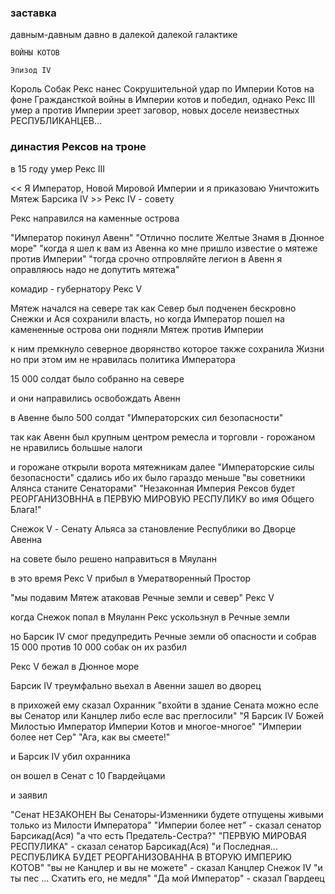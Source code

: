 ### заставка

давным-давным давно в далекой далекой галактике

    ВОЙНЫ КОТОВ

    Эпизод IV

Король Собак Рекс нанес Сокрушительной удар по Империи Котов
на фоне Граждансткой войны в Империи котов и победил,
однако Рекс III умер а против Империи зреет заговор,
новых доселе неизвестных РЕСПУБЛИКАНЦЕВ...

### династия Рексов на троне

в 15 году умер Рекс III

<< Я Император, Новой Мировой Империи и я приказоваю Уничтожить Мятеж Барсика IV >>
Рекс IV - совету

Рекс направился на каменные острова

"Император покинул Авенн"
"Отлично послите Желтые Знамя в Дюнное море"
"когда я шел к вам из Авенна ко мне пришло известие о мятеже против Империи"
"тогда срочно отпровляйте легион в Авенн я оправляюсь надо не допутить мятежа"

комадир - губернатору Рекс V

<!-- комент -->

Мятеж начался на севере так как Север был подченен бескровно Снежки и Ася сохранили власть, но когда Император пошел на камененные острова они подняли Мятеж против Империи

к ним премкнуло северное дворянство которое также сохранила Жизни но при этом им не нравилась политика Императора

15 000 солдат было собранно на севере

и они направились освобождать Авенн

в Авенне было 500 солдат "Императорских сил безопасности"

так как Авенн был крупным центром ремесла и торговли - горожаном не нравились большые налоги

и горожане открыли ворота мятежникам далее "Императорские силы безопасности" сдались ибо их было гараздо меньше
"вы советники Алянса станите Сенаторами"
"Незаконная Империя Рексов будет РЕОРГАНИЗОВННА в ПЕРВУЮ МИРОВУЮ РЕСПУЛИКУ во имя Общего Блага!"

Снежок V - Сенату Альяса за становление Республики во Дворце Авенна

на совете было решено направиться в Мяуланн

в это время Рекс V прибыл в Умератворенный Простор

"мы подавим Мятеж атаковав Речные земли и север"
Рекс V

когда Снежок попал в Мяуланн Рекс ускользнул в Речные земли

но Барсик IV смог предупредить Речные земли об опасности и собрав 15 000 против 10 000 собак он их разбил

Рекс V бежал в Дюнное море

Барсик IV треумфально вьехал в Авенни зашел во дворец

в прихожей ему сказал Охранник
"вхойти в здание Сената можно есле вы Сенатор или Канцлер либо есле вас преглосили"
"Я Барсик IV Божей Милостью Император Империи Котов и многое-многое"
"Империи более нет Сер"
"Ага, как вы смеете!"

и Барсик IV убил охранника

он вошел в Сенат с 10 Гвардейцами

и заявил

"Сенат НЕЗАКОНЕН Вы Сенаторы-Изменники будете отпущены живыми только из Милости Императора"
"Империи более нет" - сказал сенатор Барсикад(Ася)
"а что есть Предатель-Сестра?"
"ПЕРВУЮ МИРОВАЯ РЕСПУЛИКА" - сказал сенатор Барсикад(Ася)
"и Последная... РЕСПУБЛИКА БУДЕТ РЕОРГАНИЗОВАННА В ВТОРУЮ ИМПЕРИЮ КОТОВ"
"вы не Канцлер и вы не можете" - сказал Канцлер Снежок IV
"и ты пес ... Схатить его, не медля"
"Да мой Император" - сказал Гвардеец

<!-- комент -->
